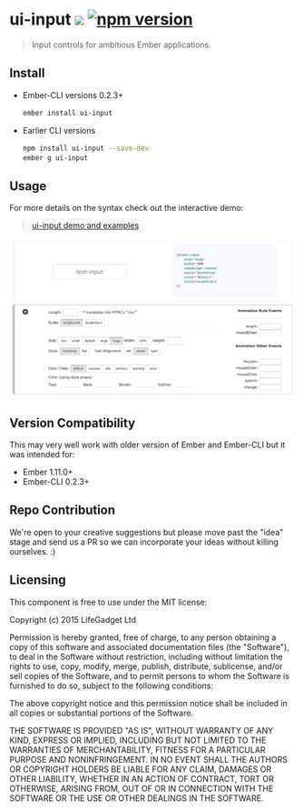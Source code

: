 # ui-input ![ ](https://travis-ci.org/lifegadget/ui-input.svg) [![npm version](https://badge.fury.io/js/ui-input.svg)](http://badge.fury.io/js/ui-input)
> Input controls for ambitious Ember applications.

## Install ##


- Ember-CLI versions 0.2.3+
    ````bash
    ember install ui-input
    ````

- Earlier CLI versions
    ````bash
    npm install ui-input --save-dev
    ember g ui-input
    ````

## Usage ##
For more details on the syntax check out the interactive demo:

> [ui-input demo and examples](http://development.ui-input.divshot.io)

![ ](docs/images/screen-shot.png)



## Version Compatibility

This may very well work with older version of Ember and Ember-CLI but it was intended for:

- Ember 1.11.0+
- Ember-CLI 0.2.3+

## Repo Contribution

We're open to your creative suggestions but please move past the "idea" stage 
and send us a PR so we can incorporate your ideas without killing ourselves. :)

## Licensing

This component is free to use under the MIT license:

Copyright (c) 2015 LifeGadget Ltd

Permission is hereby granted, free of charge, to any person obtaining a copy of
this software and associated documentation files (the "Software"), to deal in
the Software without restriction, including without limitation the rights to
use, copy, modify, merge, publish, distribute, sublicense, and/or sell copies
of the Software, and to permit persons to whom the Software is furnished to do
so, subject to the following conditions:

The above copyright notice and this permission notice shall be included in all
copies or substantial portions of the Software.

THE SOFTWARE IS PROVIDED "AS IS", WITHOUT WARRANTY OF ANY KIND, EXPRESS OR
IMPLIED, INCLUDING BUT NOT LIMITED TO THE WARRANTIES OF MERCHANTABILITY,
FITNESS FOR A PARTICULAR PURPOSE AND NONINFRINGEMENT. IN NO EVENT SHALL THE
AUTHORS OR COPYRIGHT HOLDERS BE LIABLE FOR ANY CLAIM, DAMAGES OR OTHER
LIABILITY, WHETHER IN AN ACTION OF CONTRACT, TORT OR OTHERWISE, ARISING FROM,
OUT OF OR IN CONNECTION WITH THE SOFTWARE OR THE USE OR OTHER DEALINGS IN THE
SOFTWARE.